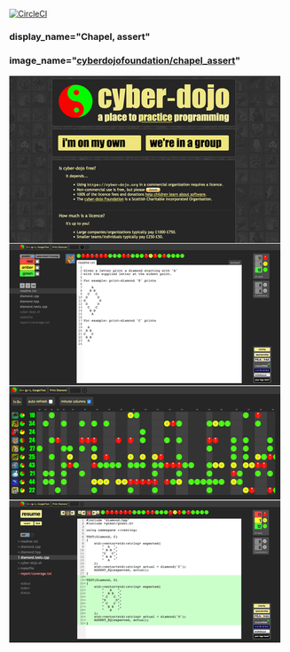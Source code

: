 [![CircleCI](https://circleci.com/gh/cyber-dojo-start-points/chapel-assert.svg?style=svg)](https://circleci.com/gh/cyber-dojo-start-points/chapel-assert)

### display_name="Chapel, assert"
### image_name="[cyberdojofoundation/chapel_assert](https://hub.docker.com/repository/docker/cyberdojofoundation/chapel_assert)"

![cyber-dojo.org home page](https://github.com/cyber-dojo/cyber-dojo/blob/master/shared/home_page_snapshot.png)
